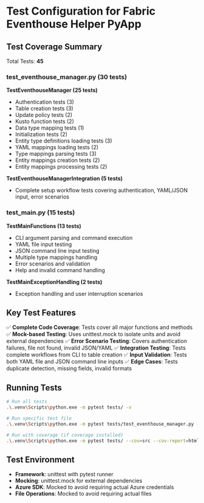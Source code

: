 # Test Configuration for Fabric Eventhouse Helper PyApp

## Test Coverage Summary

Total Tests: **45**

### test_eventhouse_manager.py (30 tests)
**TestEventhouseManager (25 tests)**
- Authentication tests (3)
- Table creation tests (3) 
- Update policy tests (2)
- Kusto function tests (2)
- Data type mapping tests (1)
- Initialization tests (2)
- Entity type definitions loading tests (3)
- YAML mappings loading tests (2)
- Type mappings parsing tests (3)
- Entity mappings creation tests (2)
- Entity mappings processing tests (2)

**TestEventhouseManagerIntegration (5 tests)**
- Complete setup workflow tests covering authentication, YAML/JSON input, error scenarios

### test_main.py (15 tests)
**TestMainFunctions (13 tests)**
- CLI argument parsing and command execution
- YAML file input testing
- JSON command line input testing
- Multiple type mappings handling
- Error scenarios and validation
- Help and invalid command handling

**TestMainExceptionHandling (2 tests)**
- Exception handling and user interruption scenarios

## Key Test Features

✅ **Complete Code Coverage**: Tests cover all major functions and methods
✅ **Mock-based Testing**: Uses unittest.mock to isolate units and avoid external dependencies
✅ **Error Scenario Testing**: Covers authentication failures, file not found, invalid JSON/YAML
✅ **Integration Testing**: Tests complete workflows from CLI to table creation
✅ **Input Validation**: Tests both YAML file and JSON command line inputs
✅ **Edge Cases**: Tests duplicate detection, missing fields, invalid formats

## Running Tests

```bash
# Run all tests
.\.venv\Scripts\python.exe -m pytest tests/ -v

# Run specific test file
.\.venv\Scripts\python.exe -m pytest tests/test_eventhouse_manager.py -v

# Run with coverage (if coverage installed)
.\.venv\Scripts\python.exe -m pytest tests/ --cov=src --cov-report=html
```

## Test Environment
- **Framework**: unittest with pytest runner
- **Mocking**: unittest.mock for external dependencies
- **Azure SDK**: Mocked to avoid requiring actual Azure credentials
- **File Operations**: Mocked to avoid requiring actual files
